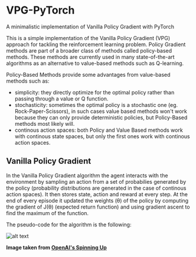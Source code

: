 # VPG-PyTorch
A minimalistic implementation of Vanilla Policy Gradient with PyTorch

This is a simple implementation of the Vanilla Policy Gradient (VPG) approach for tackling the reinforcement learning problem. Policy Gradient methods are part of a broader class of methods called policy-based methods. These methods are currently used in many state-of-the-art algorithms as an alternative to value-based methods such as Q-learning.

Policy-Based Methods provide some advantages from value-based methods such as:
- simplicity: they directly optimize for the optimal policy rather than passing through a value or Q function.
- stochasticity: sometimes the optimal policy is a stochastic one (eg. Rock-Paper-Scissors), in such cases value based methods won't work because they can only provide deterministic policies, but Policy-Based methods most likely will.
- continous action spaces: both Policy and Value Based methods work with continous state spaces, but only the first ones work with continous action spaces.

## Vanilla Policy Gradient
In the Vanilla Policy Gradient algorithm the agent interacts with the environment by sampling an action from a set of probabilies generated by the policy (probability distributions are generated in the case of continous action spaces).
It then stores state, action and reward at every step. At the end of every episode it updated the weights (θ) of the policy by computing the gradient of J(θ) (expected return function) and using gradient ascent to find the maximum of the function.

The pseudo-code for the algorithm is the following:

![alt text](https://spinningup.openai.com/en/latest/_images/math/47a7bd5139a29bc2d2dc85cef12bba4b07b1e831.svg "Policy Gradient Algorithm")

**Image taken from [OpenAI's Spinning Up](https://spinningup.openai.com)**
